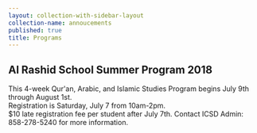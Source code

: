 ```yaml
---
layout: collection-with-sidebar-layout
collection-name: annoucements
published: true
title: Programs
---
```

## Al Rashid School Summer Program 2018
This 4-week Qur'an, Arabic, and Islamic Studies Program begins July 9th through August 1st.  
Registration is Saturday, July 7 from 10am-2pm.  
$10 late registration fee per student after July 7th.
Contact ICSD Admin: 858-278-5240 for more information.

